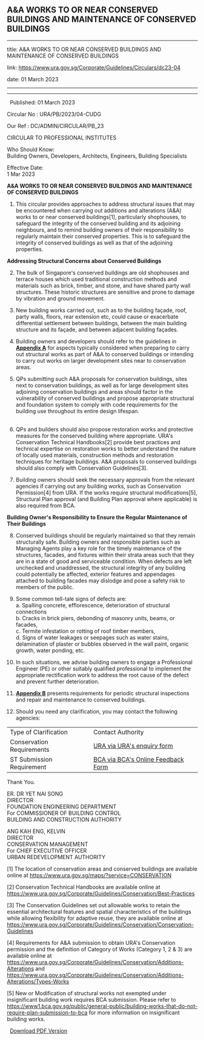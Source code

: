 ## A&A WORKS TO OR NEAR CONSERVED BUILDINGS AND MAINTENANCE OF CONSERVED BUILDINGS
---
title: A&A WORKS TO OR NEAR CONSERVED BUILDINGS AND MAINTENANCE OF CONSERVED BUILDINGS

link: https://www.ura.gov.sg/Corporate/Guidelines/Circulars/dc23-04

date: 01 March 2023

---

-------------------------------------------------------------------------------

  Published: 01 March 2023

Circular No : URA/PB/2023/04-CUDG

Our Ref : DC/ADMIN/CIRCULAR/PB\_23

  

CIRCULAR TO PROFESSIONAL INSTITUTES

  

Who Should Know:  
Building Owners, Developers, Architects, Engineers, Building Specialists

  

Effective Date:  
1 Mar 2023

  

**A&A WORKS TO OR NEAR CONSERVED BUILDINGS AND MAINTENANCE OF CONSERVED BUILDINGS**   
  
1. This circular provides approaches to address structural issues that may be encountered when carrying out additions and alterations (A&A) works to or near conserved buildings\[1\], particularly shophouses, to safeguard the integrity of the conserved building and its adjoining neighbours, and to remind building owners of their responsibility to regularly maintain their conserved properties. This is to safeguard the integrity of conserved buildings as well as that of the adjoining properties.  
  
  
**Addressing Structural Concerns about Conserved Buildings**   
  
2. The bulk of Singapore's conserved buildings are old shophouses and terrace houses which used traditional construction methods and materials such as brick, timber, and stone, and have shared party wall structures. These historic structures are sensitive and prone to damage by vibration and ground movement.   
  
3. New building works carried out, such as to the building façade, roof, party walls, floors, rear extension etc, could cause or exacerbate differential settlement between buildings, between the main building structure and its façade, and between adjacent building façades.   
  
4. Building owners and developers should refer to the guidelines in **[Appendix A](https://www.ura.gov.sg/-/media/Corporate/Guidelines/Conservation/Circulars/dc23-04-Appendix-A.pdf)** for aspects typically considered when preparing to carry out structural works as part of A&A to conserved buildings or intending to carry out works on larger development sites near to conservation areas.  
  
5. QPs submitting such A&A proposals for conservation buildings, sites next to conservation buildings, as well as for large development sites adjoining conservation buildings and areas should factor in the vulnerability of conserved buildings and propose appropriate structural and foundation system to comply with code requirements for the building use throughout its entire design lifespan.  
    
6. QPs and builders should also propose restoration works and protective measures for the conserved building where appropriate. URA's Conservation Technical Handbooks\[2\] provide best practices and technical expertise on restoration works to better understand the nature of locally used materials, construction methods and restoration techniques for heritage buildings. A&A proposals to conserved buildings should also comply with Conservation Guidelines\[3\].  
  
7. Building owners should seek the necessary approvals from the relevant agencies if carrying out any building works, such as Conservation Permission\[4\] from URA. If the works require structural modifications\[5\], Structural Plan approval (and Building Plan approval where applicable) is also required from BCA.  
  
**Building Owner's Responsibility to Ensure the Regular Maintenance of Their Buildings**  
  
8. Conserved buildings should be regularly maintained so that they remain structurally safe. Building owners and responsible parties such as Managing Agents play a key role for the timely maintenance of the structures, facades, and fixtures within their strata areas such that they are in a state of good and serviceable condition. When defects are left unchecked and unaddressed, the structural integrity of any building could potentially be affected, exterior features and appendages attached to building facades may dislodge and pose a safety risk to members of the public.  
  
9. Some common tell-tale signs of defects are:  
a. Spalling concrete, efflorescence, deterioration of structural connections  
b. Cracks in brick piers, debonding of masonry units, beams, or facades,  
c. Termite infestation or rotting of roof timber members,  
d. Signs of water leakages or seepages such as water stains, delamination of plaster or bubbles observed in the wall paint, organic growth, water ponding, etc.  
  
10. In such situations, we advise building owners to engage a Professional Engineer (PE) or other suitably qualified professional to implement the appropriate rectification work to address the root cause of the defect and prevent further deterioration.   
  
11. **[Appendix B](https://www.ura.gov.sg/-/media/Corporate/Guidelines/Conservation/Circulars/dc23-04-Appendix-B.pdf)** presents requirements for periodic structural inspections and repair and maintenance to conserved buildings.   
  
12. Should you need any clarification, you may contact the following agencies:

<table><tbody><tr><td>Type of Clarification</td><td><span style="text-align: justify;">Contact Authority</span> </td></tr><tr><td> <span style="text-align: justify;">Conservation Requirements</span></td><td> <span style="text-align: justify;"><a href="/Corporate/Feedback">URA via URA's enquiry form</a></span><br></td></tr><tr><td> <span style="text-align: justify;">ST Submission Requirement</span></td><td> <span style="text-align: justify;"><a rel="noopener noreferrer" href="https://www.bca.gov.sg/feedbackform/" target="_blank">BCA via BCA's Online Feedback Form</a></span><br style="text-align: justify;"></td></tr></tbody></table>

Thank You.  
  
ER. DR YET NAI SONG  
DIRECTOR  
FOUNDATION ENGINEERING DEPARTMENT  
For COMMISSIONER OF BUILDING CONTROL  
BUILDING AND CONSTRUCTION AUTHORITY  
  
ANG KAH ENG, KELVIN  
DIRECTOR  
CONSERVATION MANAGEMENT  
For CHIEF EXECUTIVE OFFICER  
URBAN REDEVELOPMENT AUTHORITY  



\[1\] The location of conservation areas and conserved buildings are available online at https://www.ura.gov.sg/maps/?service=CONSERVATION

\[2\] Conservation Technical Handbooks are available online at https://www.ura.gov.sg/Corporate/Guidelines/Conservation/Best-Practices

\[3\] The Conservation Guidelines set out allowable works to retain the essential architectural features and spatial characteristics of the buildings while allowing flexibility for adaptive reuse, they are available online at https://www.ura.gov.sg/Corporate/Guidelines/Conservation/Conservation-Guidelines

\[4\] Requirements for A&A submission to obtain URA's Conservation permission and the definition of Category of Works (Category 1, 2 & 3) are available online at https://www.ura.gov.sg/Corporate/Guidelines/Conservation/Additions-Alterations and https://www.ura.gov.sg/Corporate/Guidelines/Conservation/Additions-Alterations/Types-Works

\[5\] New or Modification of structural works not exempted under insignificant building work requires BCA submission. Please refer to https://www1.bca.gov.sg/public/general-public/building-works-that-do-not-require-plan-submission-to-bca for more information on insignificant building works.

  



  [Download PDF Version](https://www.ura.gov.sg/services/download_file.aspx?f={FC1D9A44-AC4C-4EB9-B9DF-CE529BC5D7DE})

